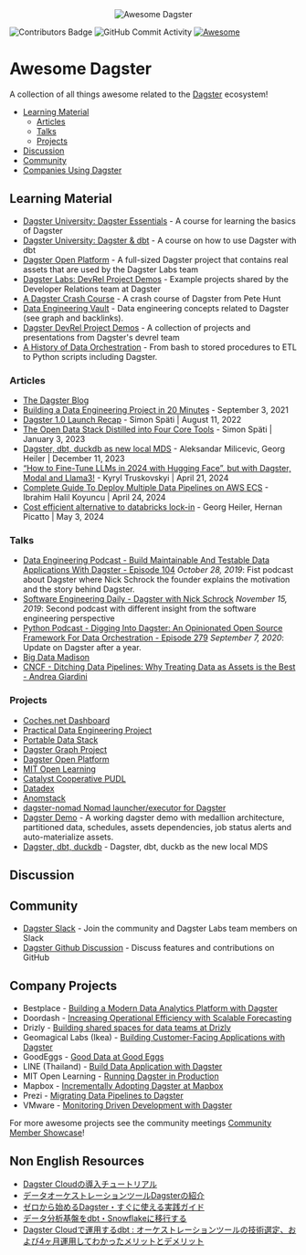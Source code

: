 <div align="center">
    <img alt="Awesome Dagster" src="https://github.com/dagster-io/awesome-dagster/assets/5807118/3e6fa30b-42df-4466-bfd1-a54e95301378">
</div>

![Contributors Badge](https://img.shields.io/github/contributors/dagster-io/awesome-dagster.svg)
![GitHub Commit Activity](https://img.shields.io/github/commit-activity/m/dagster-io/awesome-dagster)
[![Awesome](https://awesome.re/badge.svg)](https://awesome.re)

# Awesome Dagster

A collection of all things awesome related to the [Dagster](https://dagster.io) ecosystem!

- [Learning Material](#learning-material)
    - [Articles](#articles)
    - [Talks](#talks)
    - [Projects](#projects)
- [Discussion](#discussion)
- [Community](#community)
- [Companies Using Dagster](#company-projects)

## Learning Material

- [Dagster University: Dagster Essentials](https://courses.dagster.io/courses/dagster-essentials) - A course for learning the basics of Dagster
- [Dagster University: Dagster & dbt](https://courses.dagster.io/courses/dagster-dbt) - A course on how to use Dagster with dbt
- [Dagster Open Platform](https://github.com/dagster-io/dagster-open-platform) - A full-sized Dagster project that contains real assets that are used by the Dagster Labs team
- [Dagster Labs: DevRel Project Demos](https://github.com/dagster-io/devrel-project-demos) - Example projects shared by the Developer Relations team at Dagster
- [A Dagster Crash Course](https://dagster.io/blog/dagster-crash-course-oct-2022) - A crash course of Dagster from Pete Hunt
- [Data Engineering Vault](https://www.ssp.sh/brain/dagster/) - Data engineering concepts related to Dagster (see graph and backlinks).
- [Dagster DevRel Project Demos](https://github.com/dagster-io/devrel-project-demos) - A collection of projects and presentations from Dagster's devrel team
- [A History of Data Orchestration](https://www.dedp.online/part-2/4-ce/bash-stored-procedure-etl-python-script.html) - From bash to stored procedures to ETL to Python scripts including Dagster.

### Articles

- [The Dagster Blog](https://dagster.io/blog)
- [Building a Data Engineering Project in 20 Minutes](https://www.ssp.sh/blog/data-engineering-project-in-twenty-minutes/) - September 3, 2021
- [Dagster 1.0 Launch Recap](https://airbyte.com/blog/dagster-1-0-launch) - Simon Späti | August 11, 2022
- [The Open Data Stack Distilled into Four Core Tools](https://airbyte.com/blog/modern-open-data-stack-four-core-tools) - Simon Späti | January 3, 2023
- [Dagster, dbt, duckdb as new local MDS](https://georgheiler.com/2023/12/11/dagster-dbt-duckdb-as-new-local-mds/) - Aleksandar Milicevic, Georg Heiler | December 11, 2023
- [“How to Fine-Tune LLMs in 2024 with Hugging Face”, but with Dagster, Modal and Llama3!](https://kyrylai.com/2024/04/21/how-to-fine-tune-llms-in-2024-with-hugging-face-but-with-dagster-and-modal/) - Kyryl Truskovskyi | April 21, 2024
- [Complete Guide To Deploy Multiple Data Pipelines on AWS ECS](https://ibrahimhkoyuncu.medium.com/dagster-complete-guide-to-deploy-multiple-data-pipelines-on-aws-ecs-1b4320064ad0) - Ibrahim Halil Koyuncu | April 24, 2024
- [Cost efficient alternative to databricks lock-in](https://georgheiler.com/2024/05/02/cost-efficient-alternative-to-databricks-lock-in/) - Georg Heiler, Hernan Picatto | May 3, 2024

### Talks

- [Data Engineering Podcast - Build Maintainable And Testable Data Applications With Dagster - Episode 104](https://www.dataengineeringpodcast.com/dagster-data-applications-episode-104/) _October 28, 2019_: Fist podcast about Dagster where Nick Schrock the founder explains the motivation and the story behind Dagster.
- [Software Engineering Daily - Dagster with Nick Schrock](https://softwareengineeringdaily.com/2019/11/15/dagster-with-nick-schrock/) _November 15, 2019_: Second podcast with different insight from the software engineering perspective
- [Python Podcast - Digging Into Dagster: An Opinionated Open Source Framework For Data Orchestration - Episode 279](https://www.pythonpodcast.com/dagster-data-orchestration-episode-279/) _September 7, 2020_: Update on Dagster after a year.
- [Big Data Madison](https://docs.google.com/presentation/d/1Wpv3iAYp_7NBD9ya1wZyavkuFr1eZIkeRwu8qhZFBxs/edit#slide=id.p)
- [CNCF - Ditching Data Pipelines: Why Treating Data as Assets is the Best - Andrea Giardini](https://www.youtube.com/watch?v=PCLcIbPnS3c)

### Projects

- [Coches.net Dashboard](https://github.com/franloza/coches-net-dashboard)
- [Practical Data Engineering Project](https://github.com/sspaeti-com/practical-data-engineering)
- [Portable Data Stack](https://github.com/cnstlungu/portable-data-stack-dagster)
- [Dagster Graph Project](https://github.com/sephib/dagster-graph-project)
- [Dagster Open Platform](https://github.com/dagster-io/dagster-open-platform)
- [MIT Open Learning](https://github.com/mitodl/ol-data-platform/tree/main/src/ol_orchestrate)
- [Catalyst Cooperative PUDL](https://github.com/catalyst-cooperative/pudl)
- [Datadex](https://github.com/datonic/datadex)
- [Anomstack](https://github.com/andrewm4894/anomstack)
- [dagster-nomad Nomad launcher/executor for Dagster](https://github.com/paylead/dagster-nomad)
- [Dagster Demo](https://github.com/kahnwong/dagster-demo) - A working dagster demo with medallion architecture, partitioned data, schedules, assets dependencies, job status alerts and auto-materialize assets.
- [Dagster, dbt, duckdb](https://github.com/sephib/dagster-graph-project) - Dagster, dbt, duckb as the new local MDS

## Discussion

## Community

- [Dagster Slack](https://dagster.io/slack) - Join the community and Dagster Labs team members on Slack
- [Dagster Github Discussion](https://github.com/dagster-io/dagster/discussions) - Discuss features and contributions on GitHub

## Company Projects

- Bestplace - [Building a Modern Data Analytics Platform with Dagster](https://youtu.be/9WKtBFg2bUo)
- Doordash - [Increasing Operational Efficiency with Scalable Forecasting](https://doordash.engineering/2021/08/31/increasing-operational-efficiency-with-scalable-forecasting/)
- Drizly - [Building shared spaces for data teams at Drizly](https://dagster.io/blog/shared-spaces-at-drizly)
- Geomagical Labs (Ikea) - [Building Customer-Facing Applications with Dagster](https://youtu.be/1buRROJ3m2s)
- GoodEggs - [Good Data at Good Eggs](https://dagster.io/blog/good-eggs-0)
- LINE (Thailand) - [Build Data Application with Dagster](https://www.youtube.com/watch?v=Te-7u5Xgheo)
- MIT Open Learning - [Running Dagster in Production](https://youtu.be/5wS7BpjtRlI)
- Mapbox - [Incrementally Adopting Dagster at Mapbox](https://dagster.io/blog/incremental-adoption-mapbox)
- Prezi - [Migrating Data Pipelines to Dagster](https://youtu.be/-zv-wvbJXUM)
- VMware - [Monitoring Driven Development with Dagster](https://youtu.be/fYJBN6MAtbE?t=368)

For more awesome projects see the community meetings [Community Member Showcase](https://www.youtube.com/playlist?list=PLJPgfrjmzQFMhSPjcbQir3LBZ7aiOpa1m)!

## Non English Resources

- [Dagster Cloudの導入チュートリアル](https://techblog.raksul.com/entry/2022/12/02/101007)
- [データオーケストレーションツールDagsterの紹介](https://zenn.dev/datamarket/articles/dagster_cloud)
- [ゼロから始めるDagster・すぐに使える実践ガイド](https://zenn.dev/datamarket/articles/dagster_guide)
- [データ分析基盤をdbt・Snowflakeに移行する](https://tech.algoage.dmm.com/entry/2023/10/04/213954)
- [Dagster Cloudで運用するdbt : オーケストレーションツールの技術選定、および4ヶ月運用してわかったメリットとデメリット](https://contradiction29.hatenablog.com/entry/2023/12/19/210000)
